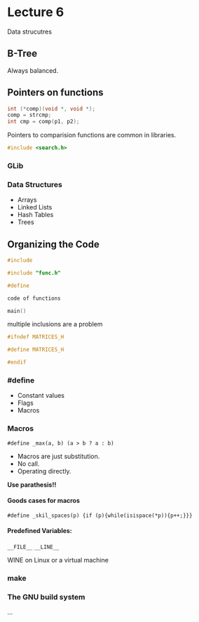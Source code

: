 # Lecture 6

Data strucutres

## B-Tree

Always balanced.

## Pointers on functions

```c
int (*comp)(void *, void *);
comp = strcmp;
int cmp = comp(p1, p2);
```

Pointers to comparision functions are common in libraries.

```c
#include <search.h>
```

### GLib

### Data Structures

- Arrays
- Linked Lists
- Hash Tables
- Trees

## Organizing the Code

```c
#include

#include "func.h"

#define

code of functions

main()

```

multiple inclusions are a problem

```c
#ifndef MATRICES_H

#define MATRICES_H

#endif
```


### \#define
- Constant values
- Flags
- Macros

### Macros

`#define _max(a, b) (a > b ? a : b)`

- Macros are just substitution.
- No call.
- Operating directly.

**Use parathesis!!**

#### Goods cases for macros

`#define _skil_spaces(p) {if (p){while(isispace(*p)){p++;}}}`

#### Predefined Variables:

`__FILE__`
`__LINE__`

WINE on Linux or a virtual machine

### make

### The GNU build system















...
